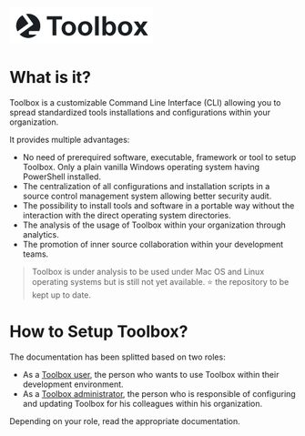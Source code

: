 ![Toolbox Image](/rsc/toolbox.png)

# What is it?

Toolbox is a customizable Command Line Interface (CLI) allowing you to spread standardized tools installations and configurations within your organization.

It provides multiple advantages:

* No need of prerequired software, executable, framework or tool to setup Toolbox. Only a plain vanilla Windows operating system having PowerShell installed.
* The centralization of all configurations and installation scripts in a source control management system allowing better security audit.
* The possibility to install tools and software in a portable way without the interaction with the direct operating system directories.
* The analysis of the usage of Toolbox within your organization through analytics.
* The promotion of inner source collaboration within your development teams.

> Toolbox is under analysis to be used under Mac OS and Linux operating systems but is still not yet available. ⭐ the repository to be kept up to date.

# How to Setup Toolbox?

The documentation has been splitted based on two roles:

* As a [Toolbox user](/docs/README-user.md), the person who wants to use Toolbox within their development environment.
* As a [Toolbox administrator](/docs/README-admin.md), the person who is responsible of configuring and updating Toolbox for his colleagues within his organization.

Depending on your role, read the appropriate documentation.
